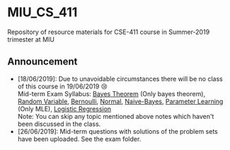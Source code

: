 # MIU_CS_411
Repository of resource materials for CSE-411 course in Summer-2019 trimester at MIU

## Announcement <br />
* [18/06/2019]: Due to unavoidable circumstances there will be no class of this course in 19/06/2019 :cry: <br />
 Mid-term Exam Syllabus: <a href="./probability/040-cond-probability.pdf">Bayes Theorem</a> (Only bayes theorem), 
 <a href="./probability/060-random-variables.pdf">Random Variable</a>, 
 <a href="./probability/070-bernoulli-binomial.pdf">Bernoulli</a>, 
 <a href="./probability/110-normal-distribution.pdf">Normal</a>, 
 <a href="./probability/210-naive-bayes.pdf">Naive-Bayes</a>,
 <a href="./probability/200-learning.pdf">Parameter Learning</a> (Only MLE), 
 <a href="./probability/220-logistic-regression.pdf">Logistic Regression</a> <br />
Note: You can skip any topic mentioned above notes which haven't been discussed in the class.   
* [26/06/2019]: Mid-term questions with solutions of the problem sets have been uploaded. See the exam folder. 
